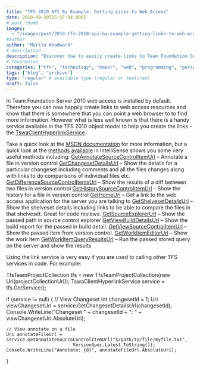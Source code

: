 ```yaml
---
title: "TFS 2010 API By Example: Getting Links to Web Access"
date: 2010-09-20T15:57:04.000Z
# post thumb
images:
  - "/images/post/2010-tfs-2010-api-by-example-getting-links-to-web-access.jpg"
#author
author: "Martin Woodward"
# description
description: "Discover how to easily create links to Team Foundation Server 2010 web access resources using the TswaClientHyperlinkService."
# Taxonomies
categories: ["tfs", "technology", "maker", "web", "programming", "personal"]
tags: ["blog", "archive"]
type: "regular" # available type (regular or featured)
draft: false
---
```


In Team Foundation Server 2010 web access is installed by default. Therefore you can now happily create links to web access resources and know that there is somewhere that you can point a web browser to to find more information. However what is less well known is that there is a handy service available in the TFS 2010 object model to help you create the links – the [TswaClientHyperlinkService](http://msdn.microsoft.com/en-us/library/ff734705.aspx).

Take a quick look at the [MSDN documentation](http://msdn.microsoft.com/en-us/library/ff734705.aspx) for more information, but a quick look at the [methods available](http://msdn.microsoft.com/en-us/library/ff734705.aspx) in IntelliSense shows you some very useful methods including: [GetAnnotateSourceControlItemUrl](http://msdn.microsoft.com/en-us/library/ff738094.aspx) – Annotate a file in version control [GetChangesetDetailsUrl](http://msdn.microsoft.com/en-us/library/ff731890.aspx) – Show the details for a particular changeset including comments and all the files changes along with links to do comparisons of individual files etc. [GetDifferenceSourceControlItemsUrl](http://msdn.microsoft.com/en-us/library/ff735213.aspx) – Show the results of a diff between two files in version control [GetHistorySourceControlItemUrl](http://msdn.microsoft.com/en-us/library/ff731683.aspx) – Show the history for a file in version control [GetHomeUrl](http://msdn.microsoft.com/en-us/library/ff734672.aspx) – Get a link to the web access application for the server you are talking to [GetShelvesetDetailsUrl](http://msdn.microsoft.com/en-us/library/ff732568.aspx) – Show the shelveset details including links to be able to compare the files in that shelveset. Great for code reviews. [GetSourceExplorerUrl](http://msdn.microsoft.com/en-us/library/ff734143.aspx) – Show the passed path in source control explorer [GetViewBuildDetailsUrl](http://msdn.microsoft.com/en-us/library/ff737275.aspx) – Show the build report for the passed in build detail. [GetViewSourceControlItemUrl](http://msdn.microsoft.com/en-us/library/ff737186.aspx) – Show the passed item from version control. [GetWorkItemEditorUrl](http://msdn.microsoft.com/en-us/library/ff736178.aspx) – Show the work item [GetWorkItemQueryResultsUrl](http://msdn.microsoft.com/en-us/library/ff731630.aspx) – Run the passed stored query on the server and show the results

Using the link service is very easy if you are used to calling other TFS services in code. For example:

TfsTeamProjectCollection tfs = new TfsTeamProjectCollection(new Uri(projectCollectionUrl));
TswaClientHyperlinkService service = tfs.GetService<TswaClientHyperlinkService>();

if (service != null)
{
// View Changeset
int changesetId = 1;
Uri viewChangesetUrl = service.GetChangesetDetailsUrl(changesetId);
Console.WriteLine("Changeset " + changesetId + ": " + viewChangesetUrl.AbsoluteUri);

    // View annotate on a file
    Uri annotateFileUrl = service.GetAnnotateSourceControlItemUrl("$/path/to/file/myfile.txt",
                             VersionSpec.Latest.ToString());
    Console.WriteLine("Annotate: {0}", annotateFileUrl.AbsoluteUri);

}

